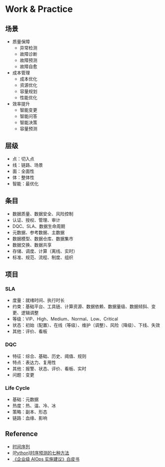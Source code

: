# Work & Practice

## 场景

- 质量保障
  - 异常检测
  - 故障诊断
  - 故障预测
  - 故障自愈
- 成本管理
  - 成本优化
  - 资源优化 
  - 容量规划
  - 性能优化
- 效率提升
  - 智能变更
  - 智能问答
  - 智能决策
  - 容量预测

## 层级

- 点：切入点
- 线：链路、场景
- 面：全面性
- 体：整体性
- 智能：最优化

## 条目

- 数据质量、数据安全、风险控制
- 认证、授权、管理、审计
- DQC、SLA、数据生命周期
- 元数据、参考数据、主数据
- 数据模型、数据仓库、数据集市
- 数据交换、数据共享
- 存储、调度、计算（离线、实时）
- 标准、规范、流程、制度、组织

## 项目

### SLA

- 度量：就绪时间、执行时长
- 约束：基础平台、工具链、计算资源、数据依赖、数据量级、数据倾斜、变更、逻辑调整
- 等级：VIP、High、Medium、Normal、Low、Critical
- 状态：初始（配置）、在线（等级）、维护（调整）、风险（降级）、下线、失效
- 其他：评价、看板

### DQC

- 特征：综合、基础、历史、阈值、规则
- 特点：表达力、复用性
- 其他：报警、状态、评价、看板、实时
- 问题：变更

### Life Cycle

- 基础：元数据
- 热度：热、温、冷、冰
- 策略：副本、形态
- 链路：血缘、影响

## Reference

- [时间序列](https://www.cnblogs.com/Yuanjing-Liu/tag/%E6%97%B6%E9%97%B4%E5%BA%8F%E5%88%97/)
- [(Python)时序预测的七种方法](https://yq.aliyun.com/articles/490862)
- [《企业级 AIOps 实施建议》白皮书](http://www.gaowei.vip/lib-94991143.html)